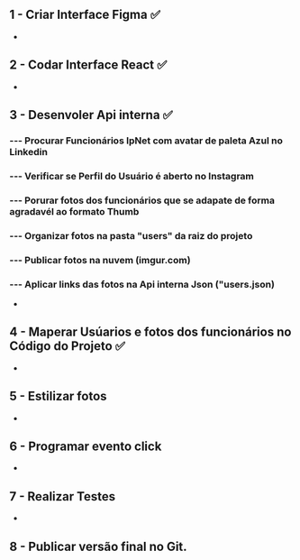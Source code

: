## 1 - Criar Interface Figma ✅
-
## 2 - Codar Interface React ✅
-
## 3 - Desenvoler Api interna ✅
### --- Procurar Funcionários IpNet com avatar de paleta Azul no Linkedin
### --- Verificar se Perfil do Usuário é aberto no Instagram
### --- Porurar fotos dos funcionários que se adapate de forma agradavél ao formato Thumb
### --- Organizar fotos na pasta "users" da raiz do projeto
### --- Publicar fotos na nuvem (imgur.com)
### --- Aplicar links das fotos na Api interna Json ("users.json)
-
## 4 - Maperar Usúarios e fotos dos funcionários no Código do Projeto ✅
-
## 5 - Estilizar fotos
-
## 6 - Programar evento click
-
## 7 - Realizar Testes
-
## 8 - Publicar versão final no Git.